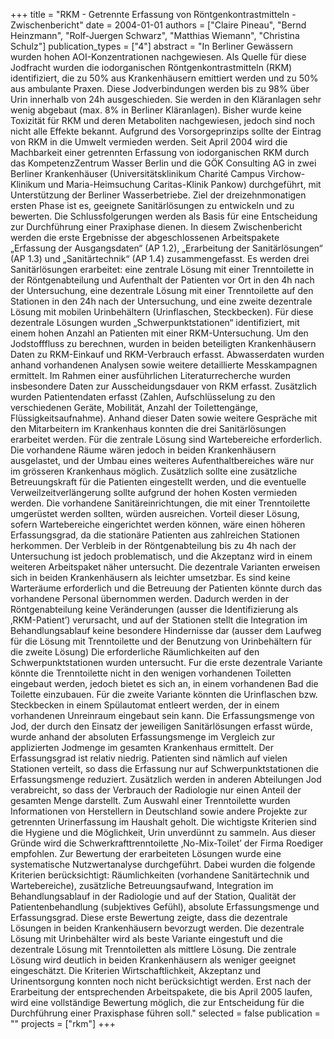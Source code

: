 +++
title = "RKM - Getrennte Erfassung von  Röntgenkontrastmitteln - Zwischenbericht"
date = 2004-01-01
authors = ["Claire Pineau", "Bernd Heinzmann", "Rolf-Juergen Schwarz", "Matthias Wiemann", "Christina Schulz"]
publication_types = ["4"]
abstract = "In Berliner Gewässern wurden hohen AOI-Konzentrationen nachgewiesen. Als Quelle für diese Jodfracht wurden die iodorganischen Röntgenkontrastmitteln (RKM) identifiziert, die zu 50% aus Krankenhäusern emittiert werden und zu 50% aus ambulante Praxen. Diese Jodverbindungen werden bis zu 98% über Urin innerhalb von 24h ausgeschieden. Sie werden in den Kläranlagen sehr wenig abgebaut (max. 8% in Berliner Kläranlagen). Bisher wurde keine Toxizität für RKM und deren Metaboliten nachgewiesen, jedoch sind noch nicht alle Effekte bekannt. Aufgrund des  Vorsorgeprinzips sollte der Eintrag von RKM in die Umwelt vermieden werden.  Seit April 2004 wird die Machbarkeit einer getrennten Erfassung von iodorganischen RKM durch das KompetenzZentrum Wasser Berlin und die GÖK Consulting AG in zwei Berliner Krankenhäuser (Universitätsklinikum Charité Campus Virchow-Klinikum und Maria-Heimsuchung Caritas-Klinik Pankow) durchgeführt, mit Unterstützung der Berliner Wasserbetriebe. Ziel der dreizehnmonatigen ersten Phase ist es, geeignete Sanitärlösungen zu entwickeln und zu bewerten. Die Schlussfolgerungen werden als Basis für eine Entscheidung zur Durchführung einer Praxiphase dienen. In diesem Zwischenbericht werden die erste Ergebnisse der abgeschlossenen Arbeitspakete „Erfassung der Ausgangsdaten“ (AP 1.2), „Erarbeitung der Sanitärlösungen“ (AP 1.3) und „Sanitärtechnik“ (AP 1.4) zusammengefasst.  Es werden drei Sanitärlösungen erarbeitet: eine zentrale Lösung mit einer Trenntoilette in der Röntgenabteilung und Aufenthalt der Patienten vor Ort in den 4h nach der Untersuchung, eine dezentrale Lösung mit einer Trenntoilette auf den Stationen in den 24h nach der Untersuchung, und eine zweite dezentrale Lösung mit mobilen Urinbehältern (Urinflaschen, Steckbecken). Für diese dezentrale Lösungen wurden „Schwerpunktstationen“ identifiziert, mit einem hohen Anzahl an Patienten mit einer RKM-Untersuchung.  Um den Jodstofffluss zu berechnen, wurden in beiden beteiligten Krankenhäusern Daten zu RKM-Einkauf und RKM-Verbrauch erfasst. Abwasserdaten wurden anhand vorhandenen Analysen sowie weitere detaillierte Messkampagnen ermittelt. Im Rahmen einer ausführlichen Literaturrecherche wurden insbesondere Daten zur Ausscheidungsdauer von RKM erfasst.  Zusätzlich wurden Patientendaten erfasst (Zahlen, Aufschlüsselung zu den verschiedenen Geräte, Mobilität, Anzahl der Toilettengänge, Flüssigkeitsaufnahme). Anhand dieser Daten sowie weitere Gespräche mit den Mitarbeitern im Krankenhaus konnten die drei Sanitärlösungen erarbeitet werden.  Für die zentrale Lösung sind Wartebereiche erforderlich. Die vorhandene Räume wären jedoch in beiden Krankenhäusern ausgelastet, und der Umbau eines weiteres Aufenthaltbereiches wäre nur im grösseren Krankenhaus möglich. Zusätzlich sollte eine zusätzliche Betreuungskraft für die Patienten eingestellt werden, und die eventuelle Verweilzeitverlängerung sollte aufgrund der hohen Kosten vermieden werden. Die vorhandene Sanitäreinrichtungen, die mit einer Trenntoilette umgerüstet werden sollten, würden ausreichen. Vorteil dieser Lösung, sofern Wartebereiche eingerichtet werden können, wäre einen höheren Erfassungsgrad, da die stationäre Patienten aus zahlreichen Stationen herkommen. Der Verbleib in der Röntgenabteilung bis zu 4h nach der Untersuchung ist jedoch problematisch, und die Akzeptanz wird in einem weiteren Arbeitspaket näher untersucht.  Die dezentrale Varianten erweisen sich in beiden Krankenhäusern als leichter umsetzbar. Es sind keine Warteräume erforderlich und die Betreuung der Patienten könnte durch das vorhandene Personal übernommen werden. Dadurch werden in der Röntgenabteilung keine Veränderungen (ausser die Identifizierung als ‚RKM-Patient’) verursacht, und auf der Stationen stellt die Integration im Behandlungsablauf keine besondere Hindernisse dar (ausser dem Laufweg für die Lösung mit Trenntoilette und der Benutzung von Urinbehältern für die zweite Lösung) Die erforderliche Räumlichkeiten auf den Schwerpunktstationen wurden untersucht. Fur die erste dezentrale Variante könnte die Trenntoilette nicht in den wenigen vorhandenen Toiletten eingebaut werden, jedoch bietet es sich an, in einem vorhandenen Bad die Toilette einzubauen. Für die zweite Variante könnten die Urinflaschen bzw. Steckbecken in einem Spülautomat entleert werden, der in einem vorhandenen Unreinraum eingebaut sein kann.   Die Erfassungsmenge von Jod, der durch den Einsatz der jeweiligen Sanitärlösungen erfasst würde, wurde anhand der absoluten Erfassungsmenge im Vergleich zur applizierten Jodmenge im gesamten Krankenhaus ermittelt. Der Erfassungsgrad ist relativ niedrig. Patienten sind nämlich auf vielen Stationen verteilt, so dass die Erfassung nur auf Schwerpunktstationen die Erfassungsmenge reduziert. Zusätzlich werden in anderen Abteilungen Jod verabreicht, so dass der Verbrauch der Radiologie nur einen Anteil der gesamten Menge darstellt.  Zum Auswahl einer Trenntoilette wurden Informationen von Herstellern in Deutschland sowie andere Projekte zur getrennten Urinerfassung im Haushalt geholt. Die wichtigste Kriterien sind die Hygiene und die Möglichkeit, Urin unverdünnt zu sammeln. Aus dieser Gründe wird die Schwerkrafttrenntoilette ‚No-Mix-Toilet’ der Firma Roediger empfohlen.  Zur Bewertung der erarbeiteten Lösungen wurde eine systematische Nutzwertanalyse durchgeführt. Dabei wurden die folgende Kriterien berücksichtigt: Räumlichkeiten (vorhandene Sanitärtechnik und Wartebereiche), zusätzliche Betreuungsaufwand, Integration im Behandlungsablauf in der Radiologie und auf der Station, Qualität der Patientenbehandlung (subjektives Gefühl), absolute Erfassungsmenge und Erfassungsgrad.  Diese erste Bewertung zeigte, dass die dezentrale Lösungen in beiden Krankenhäusern bevorzugt werden. Die dezentrale Lösung mit Urinbehälter wird als beste Variante eingestuft und die dezentrale Lösung mit Trenntoiletten als mittlere Lösung. Die zentrale Lösung wird deutlich in beiden Krankenhäusern als weniger geeignet eingeschätzt.  Die Kriterien Wirtschaftlichkeit, Akzeptanz und Urinentsorgung konnten noch nicht berücksichtigt werden. Erst nach der Erarbeitung der entsprechenden Arbeitspakete, die bis April 2005 laufen, wird eine vollständige Bewertung möglich, die zur Entscheidung für die Durchführung einer Praxisphase führen soll."
selected = false
publication = ""
projects = ["rkm"]
+++

